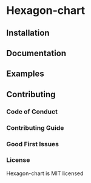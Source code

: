 # Hexagon-chart


## Installation


## Documentation


## Examples


## Contributing

### Code of Conduct

### Contributing Guide

### Good First Issues

### License

Hexagon-chart is MIT licensed
